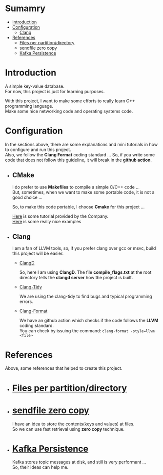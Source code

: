 # Sumamry 

- [Introduction](#Introduction)
- [Configuration](#Configuration)
    - [Clang](#Clang)
- [References](#References)
    + [Files per partition/directory](#files-per-partitiondirectory)
    + [sendfile zero copy](#sendfile-zero-copy)
    + [Kafka Persistence](#kafka-persistence)

# Introduction

A simple key-value database.    
For now, this project is just for learning purposes.    

With this project, I want to make some efforts to really learn C++ programming language.  
Make some nice networking code and operating systems code.  

# Configuration

In the sections above, there are some explanations and mini tutorials in how to configure and run this project.  
Also, we follow the **Clang Format** coding standard ... So, if you write some code that does not follow this guideline, it will break in the **github action**.

- ## CMake

    I do prefer to use **Makefiles** to compile a simple C/C++ code ...   
    But, sometimes, when we want to make some portable code, it is not a good choice ...  

    So, to make this code portable, I choose **Cmake** for  this project ...  

    [Here](https://cmake.org/cmake/help/latest/guide/tutorial/index.html) is some tutorial provided by the Company.   
    [Here](https://github.com/ttroy50/cmake-examples) is some really nice examples

- ## Clang

    I am a fan of LLVM tools, so, if you prefer clang over gcc or msvc, build this project will be easier.

    - [ClangD](https://releases.llvm.org/8.0.0/tools/clang/tools/extra/docs/clangd/index.html)

        So, here I am using **ClangD**.
        The file **compile_flags.txt** at the root directory tells the **clangd server** how the project is built.  

    - [Clang-Tidy](https://clang.llvm.org/extra/clang-tidy/)  

        We are using the clang-tidy to find bugs and typical programming errors.

    - [Clang-Format](https://clang.llvm.org/docs/ClangFormat.html)

        We have an github action which checks if the code follows the **LLVM** coding standard.    
        You can check by issuing the command: `clang-format -style=llvm <file>`


# References

Above, some references that helped to create this project.   

- # [Files per partition/directory](https://unix.stackexchange.com/questions/239146/linux-folder-size-limit#:~:text=ext4%3A-,Maximum%20number%20of%20files%3A%20232%20%2D%201%20(4%2C294%2C967%2C295),of%20files%20per%20directory%3A%20unlimited)
- # [sendfile zero copy](https://man7.org/linux/man-pages/man2/sendfile.2.html)

    I have an idea to store the contents(keys and values) at files.   
    So we can use fast retrieval using **zero copy** technique.

- # [Kafka Persistence](https://kafka.apache.org/documentation/#persistence)

    Kafka stores topic messages at disk, and still is very performant ...   
    So, their ideas can help me.